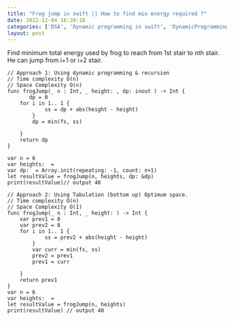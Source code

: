 ```yaml
---
title: "Frog jump in swift || How to find min energy required ?"
date: 2022-12-04 16:39:18
categories: ['DSA', 'Dynamic programming in swift', 'DynamicProgramming', 'frog jump in swift']
layout: post
---
```


<!-- wp:paragraph -->
<a href="https://www.codingninjas.com/codestudio/problems/frog-jump_3621012" target="_blank" rel="noopener" title=""> </a>Find minimum total energy used by frog to reach from 1st stair to nth stair. He can jump from i+1 or i+2 stair.


<!-- /wp:paragraph -->

<!-- wp:code -->
<pre class="wp-block-code"><code lang="swift" class="language-swift">// Approach 1: Using dynamic programming & recursion 
// Time complexity O(n)
// Space Complexity O(n)
func frogJump(_ n : Int, _ height: , dp: inout ) -> Int {
       dp = 0
    for i in 1..<n {
        var fs = dp + abs(height - height)
        var ss = Int.max
        if i > 1 {
            ss = dp + abs(height - height)
        }
        dp = min(fs, ss)

    }
    return dp
}

var n = 6
var heights:  = 
var dp:  = Array.init(repeating: -1, count: n+1)
let resultValue = frogJump(n, heights, dp: &dp)
print(resultValue)// output 40

// Approach 2: Using Tabulation (bottom up) Optimum space.
// Time complexity O(n)
// Space Complexity O(1)
func frogJump(_ n : Int, _ height: ) -> Int {
    var prev1 = 0
    var prev2 = 0
    for i in 1..<n {
        var fs = prev1 + abs(height - height)
        var ss = Int.max
        if i > 1 {
            ss = prev2 + abs(height - height)
        }
        var curr = min(fs, ss)
        prev2 = prev1
        prev1 = curr
        
    }
    return prev1
}
var n = 6
var heights:  = 
let resultValue = frogJump(n, heights)
print(resultValue) // output 40
</code></pre>
<!-- /wp:code -->